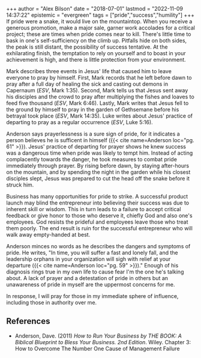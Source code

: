 +++
author = "Alex Bilson"
date = "2018-07-01"
lastmod = "2022-11-09 14:37:22"
epistemic = "evergreen"
tags = ["pride","success","humility"]
+++
If pride were a snake, it would live on the mountaintop. When you receive a generous promotion, make a major sale, garner work accolades for a critical project; these are times when pride comes near to kill. There's little time to bask in one's self-sufficiency on the climb up. Pitfalls hide on both sides, the peak is still distant, the possibility of success tentative. At the exhilarating finish, the temptation to rely on yourself and to boast in your achievement is high, and there is little protection from your environment.

Mark describes three events in Jesus' life that caused him to leave everyone to pray by himself. First, Mark records that he left before dawn to pray after a full day of healing the sick and casting out demons in Capernaum (_ESV_, Mark 1:35). Second, Mark tells us that Jesus sent away his disciples and the crowd to pray after multiplying the fishes and loaves to feed five thousand (_ESV_, Mark 6:46). Lastly, Mark writes that Jesus fell to the ground by himself to pray in the garden of Gethsemane before his betrayal took place (_ESV_, Mark 14:35). Luke writes about Jesus' practice of departing to pray as a regular occurrence (_ESV_, Luke 5:16).

Anderson says prayerlessness is a sure sign of pride, for it indicates a person believes he is sufficent in himself ({{< cite name=Anderson loc="pg. 61" >}}). Jesus' practice of departing for prayer shows he knew success was a dangerous time when pride was likely to tempt him. Instead of acting complacently towards the danger, he took measures to combat pride immediately through prayer. By rising before dawn, by staying after-hours on the mountain, and by spending the night in the garden while his closest disciples slept, Jesus was prepared to cut the head off the snake before it struck him.

Business has many opportunities for pride to strike. A successful product launch may blind the entrepreneur into believing their success was due to inherent skill or wisdom. This in turn leads to a failure to accept critical feedback or give honor to those who deserve it, chiefly God and also one's employees. God resists the prideful and employees leave those who treat them poorly. The end result is ruin for the successful entrepreneur who will walk away empty-handed at best.

Anderson minces no words as he describes the dangers and symptoms of pride. He writes, "In time, you will suffer a fast and lonely fall, and the leadership orphans in your organization will sigh with relief at your departure ({{< cite name=Anderson loc="pg. 59" >}})." Enough of his diagnosis rings true in my own life to cause fear I'm the one he's talking about. A lack of prayer and a detestation of pride in others but an unawareness of pride in myself are the uppermost concerns for me.

In response, I will pray for those in my immediate sphere of influence, including those in authority over me.

## References

- Anderson, Dave. (2011) _How to Run Your Business by THE BOOK: A Biblical Blueprint to Bless Your Business. 2nd Edition_. Wiley. Chapter 3: How to Overcome The Number One Cause of Management Failure
